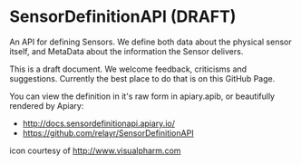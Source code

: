 SensorDefinitionAPI (DRAFT)
===========================

An API for defining Sensors. We define both data about the physical sensor itself, and MetaData about the information the Sensor delivers.

This is a draft document. We welcome feedback, criticisms and suggestions. Currently the best place to do that is on this GitHub Page.

You can view the definition in it's raw form in apiary.apib, or beautifully rendered by Apiary:

 - http://docs.sensordefinitionapi.apiary.io/
 - https://github.com/relayr/SensorDefinitionAPI
 
 icon courtesy of http://www.visualpharm.com
